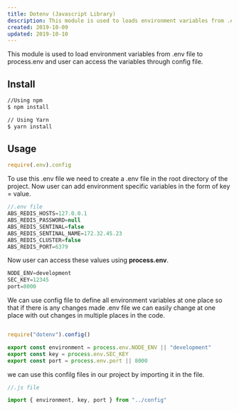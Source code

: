 ```yaml
---
title: Dotenv (Javascript Library)
description: This module is used to loads environment variables from .env file to process.env and user can access the variables through config file.
created: 2019-10-09
updated: 2019-10-10
---
```


This module is used to load environment variables from .env file to process.env and user can access the variables through config file.

## Install

```sh
//Using npm
$ npm install

// Using Yarn
$ yarn install
```

## Usage
``` javascript
require(.env).config
```
To use this .env file we need to create a .env file in the root directory of the project. Now user can add environment specific variables in the form of key = value.

```javascript
//.env file
ABS_REDIS_HOSTS=127.0.0.1
ABS_REDIS_PASSWORD=null
ABS_REDIS_SENTINAL=false
ABS_REDIS_SENTINAL_NAME=172.32.45.23
ABS_REDIS_CLUSTER=false
ABS_REDIS_PORT=6379
```

Now user can access these values using **process.env**.

```javascript
NODE_ENV=development
SEC_KEY=12345
port=8000
```
We can use config file to define all environment variables at one place so that if there is any changes made .env file we can easily change at one place with out changes in multiple places in the code.

``` javascript

require("dotenv").config()

export const environment = process.env.NODE_ENV || "development"
export const key = process.env.SEC_KEY 
export const port = process.env.port || 8000
```

we can use this confilg files in our project by importing it in the file.

```javascript
//.js file

import { environment, key, port } from "../config"

```










